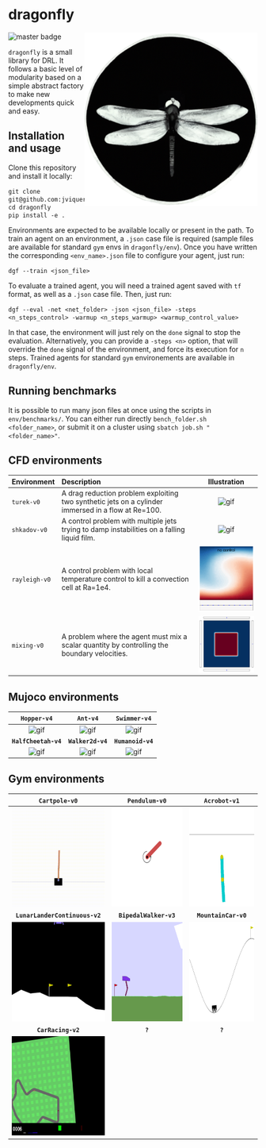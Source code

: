 # dragonfly

<p align="center">
  <img align="right" width="350" alt="logo" src="dragonfly/msc/logo.png">
</p>

![master badge](https://github.com/jviquerat/dragonfly/workflows/dragonfly/badge.svg?branch=master)

`dragonfly` is a small library for DRL. It follows a basic level of modularity based on a simple abstract factory to make new developments quick and easy.

## Installation and usage

Clone this repository and install it locally:

```
git clone git@github.com:jviquerat/dragonfly.git
cd dragonfly
pip install -e .
```

Environments are expected to be available locally or present in the path. To train an agent on an environment, a `.json` case file is required (sample files are available for standard `gym` envs in `dragonfly/env`). Once you have written the corresponding `<env_name>.json` file to configure your agent, just run:

```
dgf --train <json_file>
```

To evaluate a trained agent, you will need a trained agent saved with `tf` format, as well as a `.json` case file. Then, just run:

```
dgf --eval -net <net_folder> -json <json_file> -steps <n_steps_control> -warmup <n_steps_warmup> <warmup_control_value>
```

In that case, the environment will just rely on the `done` signal to stop the evaluation. Alternatively, you can provide a `-steps <n>` option, that will override the `done` signal of the environment, and force its execution for `n` steps. Trained agents for standard `gym` environements are available in `dragonfly/env`.

## Running benchmarks

It is possible to run many json files at once using the scripts in `env/benchmarks/`. You can either run directly `bench_folder.sh <folder_name>`, or submit it on a cluster using `sbatch job.sh "<folder_name>"`.

## CFD environments

| Environment   | Description                                                                                        | Illustration                                                 |
|:--------------|:---------------------------------------------------------------------------------------------------|:------------------------------------------------------------:|
| `turek-v0`    | A drag reduction problem exploiting two synthetic jets on a cylinder immersed in a flow at Re=100. | <img width="400" alt="gif" src="dragonfly/msc/turek.gif">    |
| `shkadov-v0`  | A control problem with multiple jets trying to damp instabilities on a falling liquid film.        | <img width="400" alt="gif" src="dragonfly/msc/shkadov.gif">  |
| `rayleigh-v0` | A control problem with local temperature control to kill a convection cell at Ra=1e4.              | <img width="200" alt="gif" src="dragonfly/msc/rayleigh.gif"> |
| `mixing-v0`   | A problem where the agent must mix a scalar quantity by controlling the boundary velocities.       | <img width="200" alt="gif" src="dragonfly/msc/mixing.gif">   |

## Mujoco environments

| **`Hopper-v4`**                                                  | **`Ant-v4`**                                                  | **`Swimmer-v4`**                                             |
|:----------------------------------------------------------------:|:-------------------------------------------------------------:|:------------------------------------------------------------:|
| <img height="250" alt="gif" src="dragonfly/msc/hopper.gif">      | <img height="250" alt="gif" src="dragonfly/msc/ant.gif">      | <img height="250" alt="gif" src="dragonfly/msc/swimmer.gif"> |
| **`HalfCheetah-v4`**                                             | **`Walker2d-v4`**                                             | **`Humanoid-v4`**                                            |
| <img height="250" alt="gif" src="dragonfly/msc/halfcheetah.gif"> | <img height="250" alt="gif" src="dragonfly/msc/walker2d.gif"> | <img height="250" alt="gif" src="dragonfly/msc/humanoid.gif">|

## Gym environments

| **`Cartpole-v0`**                                                          | **`Pendulum-v0`**                                                  | **`Acrobot-v1`**                                                 |
|:--------------------------------------------------------------------------:|:------------------------------------------------------------------:|:----------------------------------------------------------------:|
| <img height="200" alt="gif" src="dragonfly/msc/cartpole.gif">              | <img height="200" alt="gif" src="dragonfly/msc/pendulum.gif">      | <img height="200" alt="gif" src="dragonfly/msc/acrobot.gif">     |
| **`LunarLanderContinuous-v2`**                                             | **`BipedalWalker-v3`**                                             | **`MountainCar-v0`**                                             |
| <img height="200" alt="gif" src="dragonfly/msc/lunarlander.gif"> | <img height="200" alt="gif" src="dragonfly/msc/bipedalwalker.gif"> | <img height="200" alt="gif" src="dragonfly/msc/mountaincar.gif"> |
| **`CarRacing-v2`**                                                         | **`?`**                                                            | **`?`**                                                          |
| <img height="200" alt="gif" src="dragonfly/msc/carracing.gif">             |                                                                    |                                                                  |
